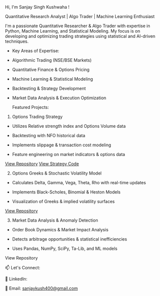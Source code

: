 Hi, I'm Sanjay Singh Kushwaha !

Quantitative Research Analyst | Algo Trader | Machine Learning Enthusiast

I'm a passionate Quantitative Researcher & Algo Trader with expertise in Python, Machine Learning, and Statistical Modeling. My focus is on developing and optimizing trading strategies using statistical and AI-driven techniques.

- Key Areas of Expertise:

 * Algorithmic Trading (NSE/BSE Markets)

 * Quantitative Finance & Options Pricing

 * Machine Learning & Statistical Modeling

 * Backtesting & Strategy Development

 * Market Data Analysis & Execution Optimization

    Featured Projects:

 1. Options Trading Strategy

 * Utilizes Relative strength index and Options Volume data

 * Backtesting with NFO historical data

 * Implements slippage & transaction cost modeling

 * Feature engineering on market indicators & options data

[View Repository](https://github.com/nhilist7/AI-Options-Trading-Strategy)
    [View Strategy Code](https://github.com/nhilist7/AI-Options-Trading-Strategy/blob/main/.gitignore)

 2. Options Greeks & Stochastic Volatility Model

 * Calculates Delta, Gamma, Vega, Theta, Rho with real-time updates

 * Implements Black-Scholes, Binomial & Heston Models

 * Visualization of Greeks & implied volatility surfaces

[View Repository](https://github.com/nhilist7/Greeks-calculations)

 3. Market Data Analysis & Anomaly Detection

 * Order Book Dynamics & Market Impact Analysis

 * Detects arbitrage opportunities & statistical inefficiencies

 * Uses Pandas, NumPy, SciPy, Ta-Lib, and ML models

View Repository

📫 Let's Connect:

💼 LinkedIn: 

📩 Email: sanjaykush400@gmail.com



